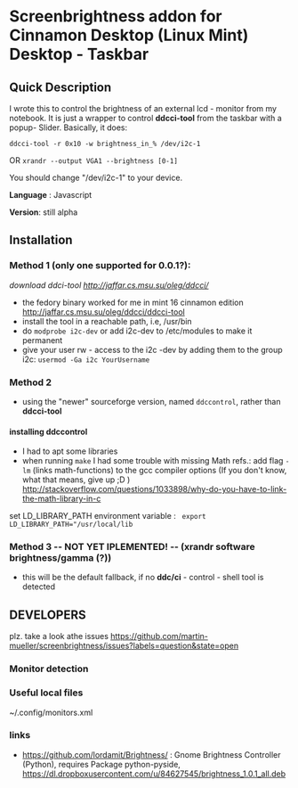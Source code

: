 # Screenbrightness addon for Cinnamon Desktop (Linux Mint) Desktop - Taskbar
## Quick Description
I wrote this to control the brightness of an external lcd - monitor from my notebook.
It is just a wrapper to control __ddcci-tool__ from the taskbar with a popup- Slider.
Basically, it does:

````ddcci-tool -r 0x10 -w brightness_in_% /dev/i2c-1````

OR 
````xrandr --output VGA1 --brightness [0-1]````

You should change "/dev/i2c-1" to your device.

__Language__ : Javascript

__Version__: still alpha

## Installation
### Method 1 (only one supported for 0.0.1?): 
_download ddci-tool <http://jaffar.cs.msu.su/oleg/ddcci/>_
* the fedory binary worked for me in mint 16 cinnamon edition <http://jaffar.cs.msu.su/oleg/ddcci/ddcci-tool>
* install the tool in a reachable path, i.e, /usr/bin
* do ````modprobe i2c-dev````
or add i2c-dev to /etc/modules to make it permanent
* give your user rw - access to the i2c -dev by adding them to the group i2c:
	````usermod -Ga i2c YourUsername````

### Method 2
* using the "newer" sourceforge version, named ````ddccontrol````, rather than __ddcci-tool__

#### installing ddccontrol
* I had to apt some libraries
* when running ````make```` I had some trouble with missing Math refs.: add flag ````-lm```` (links math-functions) to the gcc compiler options
 (If you don't know, what that means, give up ;D )
 <http://stackoverflow.com/questions/1033898/why-do-you-have-to-link-the-math-library-in-c>

set LD_LIBRARY_PATH environment variable : ```` export LD_LIBRARY_PATH="/usr/local/lib````

### Method 3 -- NOT YET IPLEMENTED! -- (xrandr software brightness/gamma (?))
* this will be the default fallback, if no __ddc/ci__ - control - shell tool is detected


## DEVELOPERS 
plz. take a look athe issues
<https://github.com/martin-mueller/screenbrightness/issues?labels=question&state=open>

### Monitor detection 

### Useful local files
~/.config/monitors.xml

### links
* <https://github.com/lordamit/Brightness/> : Gnome Brightness Controller (Python), requires Package python-pyside, 
  <https://dl.dropboxusercontent.com/u/84627545/brightness_1.0.1_all.deb>